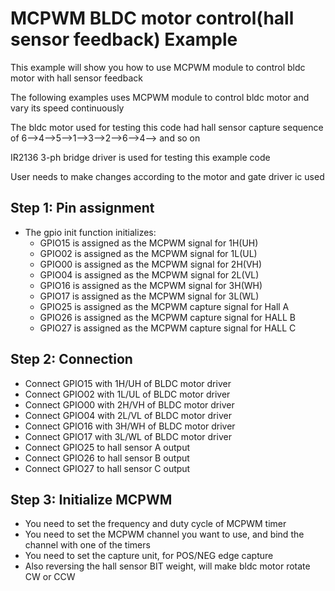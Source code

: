 # MCPWM BLDC motor control(hall sensor feedback) Example

This example will show you how to use MCPWM module to control bldc motor with hall sensor feedback
 
The following examples uses MCPWM module to control bldc motor and vary its speed continuously

The bldc motor used for testing this code had hall sensor capture sequence of 6-->4-->5-->1-->3-->2-->6-->4--> and so on

IR2136 3-ph bridge driver is used for testing this example code

User needs to make changes according to the motor and gate driver ic used

 
## Step 1: Pin assignment
* The gpio init function initializes:
	* GPIO15 is assigned as the MCPWM signal for 1H(UH)
	* GPIO02 is assigned as the MCPWM signal for 1L(UL)
	* GPIO00 is assigned as the MCPWM signal for 2H(VH)
	* GPIO04 is assigned as the MCPWM signal for 2L(VL)
	* GPIO16 is assigned as the MCPWM signal for 3H(WH)
	* GPIO17 is assigned as the MCPWM signal for 3L(WL)
	* GPIO25 is assigned as the MCPWM capture signal for Hall A
	* GPIO26 is assigned as the MCPWM capture signal for HALL B
	* GPIO27 is assigned as the MCPWM capture signal for HALL C


## Step 2: Connection
* Connect GPIO15 with 1H/UH  of BLDC motor driver
* Connect GPIO02 with 1L/UL  of BLDC motor driver
* Connect GPIO00 with 2H/VH  of BLDC motor driver
* Connect GPIO04 with 2L/VL  of BLDC motor driver
* Connect GPIO16 with 3H/WH  of BLDC motor driver
* Connect GPIO17 with 3L/WL  of BLDC motor driver
* Connect GPIO25 to hall sensor A output
* Connect GPIO26 to hall sensor B output
* Connect GPIO27 to hall sensor C output


## Step 3: Initialize MCPWM
 * You need to set the frequency and duty cycle of MCPWM timer
 * You need to set the MCPWM channel you want to use, and bind the channel with one of the timers
 * You need to set the capture unit, for POS/NEG edge capture
 * Also reversing the hall sensor BIT weight, will make bldc motor rotate CW or CCW



